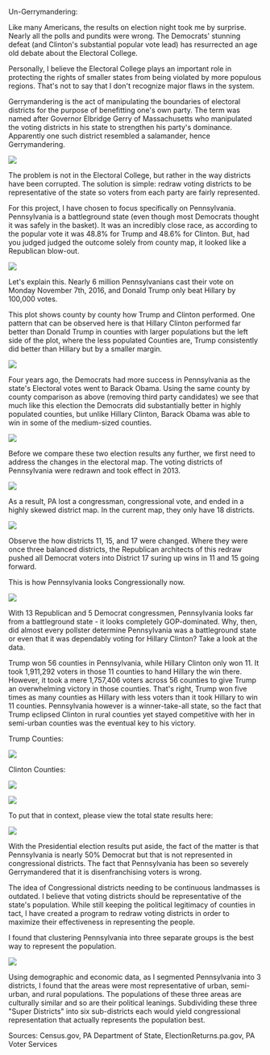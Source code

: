 Un-Gerrymandering:

Like many Americans, the results on election night took me by surprise. Nearly all the polls and pundits were wrong. The Democrats' stunning defeat (and Clinton's substantial popular vote lead) has resurrected an age old debate about the Electoral College.

Personally, I believe the Electoral College plays an important role in protecting the rights of smaller states from being violated by more populous regions. That's not to say that I don't recognize major flaws in the system.

Gerrymandering is the act of manipulating the boundaries of electoral districts for the purpose of benefitting one's own party. The term was named after Governor Elbridge Gerry of Massachusetts who manipulated the voting districts in his state to strengthen his party's dominance. Apparently one such district resembled a salamander, hence Gerrymandering.



![](https://tsavolion.github.io/capstone_images/gerry.png)



The problem is not in the Electoral College, but rather in the way districts have been corrupted. The solution is simple: redraw voting districts to be representative of the state so voters from each party are fairly represented.

For this project, I have chosen to focus specifically on Pennsylvania. Pennsylvania is a battleground state (even though most Democrats thought it was safely in the basket). It was an incredibly close race, as according to the popular vote it was 48.8% for Trump and 48.6% for Clinton. But, had you judged judged the outcome solely from county map, it looked like a Republican blow-out.



![](https://tsavolion.github.io/capstone_images/gerry2.png)



Let's explain this. Nearly 6 million Pennsylvanians cast their vote on Monday November 7th, 2016, and Donald Trump only beat Hillary by 100,000 votes.

This plot shows county by county how Trump and Clinton performed. One pattern that can be observed here is that Hillary Clinton performed far better than Donald Trump in counties with larger populations but the left side of the plot, where the less populated Counties are, Trump consistently did better than Hillary but by a smaller margin.



![](https://tsavolion.github.io/capstone_images/countybycounty16.png)



Four years ago, the Democrats had more success in Pennsylvania as the state's Electoral votes went to Barack Obama. Using the same county by county comparison as above (removing third party candidates) we see that much like this election the Democrats did substantially better in highly populated counties, but unlike Hillary Clinton, Barack Obama was able to win in some of the medium-sized counties.



![](https://tsavolion.github.io/capstone_images/countybycounty12.png)



Before we compare these two election results any further, we first need to address the changes in the electoral map. The voting districts of Pennsylvania were redrawn and took effect in 2013.



![](https://tsavolion.github.io/capstone_images/cd2012pa.jpg)



As a result, PA lost a congressman, congressional vote, and ended in a highly skewed district map. In the current map, they only have 18 districts.


![](https://tsavolion.github.io/capstone_images/PACD2016.png)


Observe the how districts 11, 15, and 17 were changed. Where they were once three balanced districts, the Republican architects of this redraw pushed all Democrat voters into District 17 suring up wins in 11 and 15 going forward.

This is how Pennsylvania looks Congressionally now.


![](https://tsavolion.github.io/capstone_images/PACDbyparty.png)



With 13 Republican and 5 Democrat congressmen, Pennsylvania looks far from a battleground state - it looks completely GOP-dominated. Why, then, did almost every pollster determine Pennsylvania was a battleground state or even that it was dependably voting for Hillary Clinton? Take a look at the data.

Trump won 56 counties in Pennsylvania, while Hillary Clinton only won 11. It took 1,911,292 voters in those 11 counties to hand Hillary the win there. However, it took a mere 1,757,406 voters across 56 counties to give Trump an overwhelming victory in those counties. That's right, Trump won five times as many counties as Hillary with less voters than it took Hillary to win 11 counties. Pennsylvania however is a winner-take-all state, so the fact that Trump eclipsed Clinton in rural counties yet stayed competitive with her in semi-urban counties was the eventual key to his victory.

Trump Counties:


![](https://tsavolion.github.io/capstone_images/TWins.png)

Clinton Counties:


![](https://tsavolion.github.io/capstone_images/CWins.png)

![](https://tsavolion.github.io/capstone_images/2016electionresults.png)

To put that in context, please view the total state results here:


![](https://tsavolion.github.io/capstone_images/totalvotes.png)



With the Presidential election results put aside, the fact of the matter is that Pennsylvania is nearly 50% Democrat but that is not represented in congressional districts. The fact that Pennsylvania has been so severely Gerrymandered that it is disenfranchising voters is wrong.

The idea of Congressional districts needing to be continuous landmasses is outdated. I believe that voting districts should be representative of the state's population. While still keeping the political legitimacy of counties in tact, I have created a program to redraw voting districts in order to maximize their effectiveness in representing the people.

I found that clustering Pennsylvania into three separate groups is the best way to represent the population.


![](https://tsavolion.github.io/capstone_images/3districts.png)



Using demographic and economic data, as I segmented Pennsylvania into 3 districts, I found that the areas were most representative of urban, semi-urban, and rural populations. The populations of these three areas are culturally similar and so are their political leanings. Subdividing these three "Super Districts" into six sub-districts each would yield congressional representation that actually represents the population best.


Sources: Census.gov, PA Department of State, ElectionReturns.pa.gov, PA Voter Services
